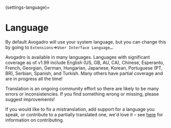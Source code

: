 (settings-language)=

# Language

By default Avogadro will use your system language, but you can change this by going to `Extensions`⇒`User Interface Language…`.

Avogadro is available in many languages. Languages with significant coverage as of v1.99 include English (US, GB, AU, CA), Chinese, Esperanto, French, Georgian, German, Hungarian, Japanese, Korean, Portuguese (PT, BR), Serbian, Spanish, and Turkish. Many others have partial coverage and are in progress all the time!

Translation is an ongoing community effort so there are likely to be many errors or inconsistencies. If you find something wrong or missing, please suggest improvements!

If you would like to fix a mistranslation, add support for a language you speak, or contribute to a partially translated one, we'd love it – see [here](contrib-translate) for information on contributing.